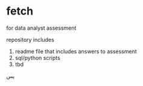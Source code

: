# fetch
for data analyst assessment

repository includes
1. readme file that includes answers to assessment
2. sql/python scripts
3. tbd

يس